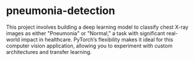 # pneumonia-detection
This project involves building a deep learning model to classify chest X-ray images as either "Pneumonia" or "Normal," a task with significant real-world impact in healthcare. PyTorch’s flexibility makes it ideal for this computer vision application, allowing you to experiment with custom architectures and transfer learning.
